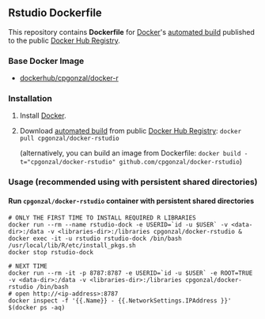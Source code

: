 ## Rstudio Dockerfile

This repository contains **Dockerfile** for [Docker](https://www.docker.com/)'s [automated build](https://registry.hub.docker.com/u/dockerfile/cpgonzal/) published to the public [Docker Hub Registry](https://registry.hub.docker.com/).


### Base Docker Image

* [dockerhub/cpgonzal/docker-r](https://hub.docker.com/r/cpgonzal/docker-r/)

### Installation

1. Install [Docker](https://www.docker.com/).

2. Download [automated build](https://registry.hub.docker.com/u/dockerfile/cpgonzal/) from public [Docker Hub Registry](https://registry.hub.docker.com/): `docker pull cpgonzal/docker-rstudio`

   (alternatively, you can build an image from Dockerfile: `docker build -t="cpgonzal/docker-rstudio" github.com/cpgonzal/docker-rstudio`)


### Usage (recommended using with persistent shared directories)

#### Run `cpgonzal/docker-rstudio` container with persistent shared directories 

    # ONLY THE FIRST TIME TO INSTALL REQUIRED R LIBRARIES
    docker run --rm --name rstudio-dock -e USERID=`id -u $USER` -v <data-dir>:/data -v <libraries-dir>:/libraries cpgonzal/docker-rstudio &
    docker exec -it -u rstudio rstudio-dock /bin/bash /usr/local/lib/R/etc/install_pkgs.sh
    docker stop rstudio-dock

    # NEXT TIME 
    docker run --rm -it -p 8787:8787 -e USERID=`id -u $USER` -e ROOT=TRUE -v <data-dir>:/data -v <libraries-dir>:/libraries cpgonzal/docker-rstudio /bin/bash
    # open http://<ip-address>:8787 
    docker inspect -f '{{.Name}} - {{.NetworkSettings.IPAddress }}' $(docker ps -aq)  


